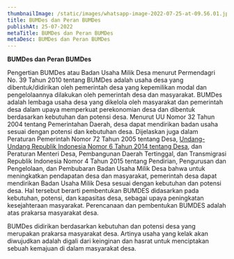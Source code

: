 ```yaml
---
thumbnailImage: /static/images/whatsapp-image-2022-07-25-at-09.56.01.jpeg
title: BUMDes dan Peran BUMDes
publishAt: 25-07-2022
metaTitle: BUMDes dan Peran BUMDes
metaDesc: BUMDes dan Peran BUMDes
---
```

<!--StartFragment-->

**BUMDes dan Peran BUMDes**

Pengertian BUMDes atau Badan Usaha Milik Desa menurut Permendagri No. 39 Tahun 2010 tentang BUMDes adalah usaha desa yang dibentuk/didirikan oleh pemerintah desa yang kepemilikan modal dan pengelolaannya dilakukan oleh pemerintah desa dan masyarakat. BUMDes adalah lembaga usaha desa yang dikelola oleh masyarakat dan pemerintah desa dalam upaya memperkuat perekonomian desa dan dibentuk berdasarkan kebutuhan dan potensi desa. Menurut UU Nomor 32 Tahun 2004 tentang Pemerintahan Daerah, desa dapat mendirikan badan usaha sesuai dengan potensi dan kebutuhan desa. Dijelaskan juga dalam Peraturan Pemerintah Nomor 72 Tahun 2005 tentang Desa, [Undang-Undang Republik Indonesia Nomor 6 Tahun 2014 tentang Desa](https://www.spi.or.id/wp-content/uploads/2014/11/UU_NO_6_2014-Desa.pdf), dan Peraturan Menteri Desa, Pembangunan Daerah Tertinggal, dan Transmigrasi Republik Indonesia Nomor 4 Tahun 2015 tentang Pendirian, Pengurusan dan Pengelolaan, dan Pembubaran Badan Usaha Milik Desa bahwa untuk meningkatkan pendapatan desa dan masyarakat, pemerintah desa dapat mendirikan Badan Usaha Milik Desa sesuai dengan kebutuhan dan potensi desa. Hal tersebut berarti pembentukan BUMDES didasarkan pada kebutuhan, potensi, dan kapasitas desa, sebagai upaya peningkatan kesejahteraan masyarakat. Perencanaan dan pembentukan BUMDES adalah atas prakarsa masyarakat desa.

BUMDes didirikan berdasarkan kebutuhan dan potensi desa yang merupakan prakarsa masyarakat desa. Artinya usaha yang kelak akan diwujudkan adalah digali dari keinginan dan hasrat untuk menciptakan sebuah kemajuan di dalam masyarakat desa.

<!--EndFragment-->
